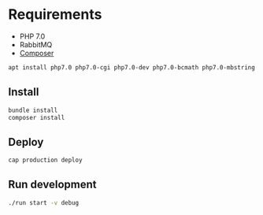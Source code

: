# Requirements

* PHP 7.0
* RabbitMQ
* [Composer](https://getcomposer.org/)

```sh
apt install php7.0 php7.0-cgi php7.0-dev php7.0-bcmath php7.0-mbstring php7.0-zip php7.0-curl
```

## Install

```sh
bundle install
composer install
```

## Deploy

```sh
cap production deploy
```

## Run development

```sh
./run start -v debug
```